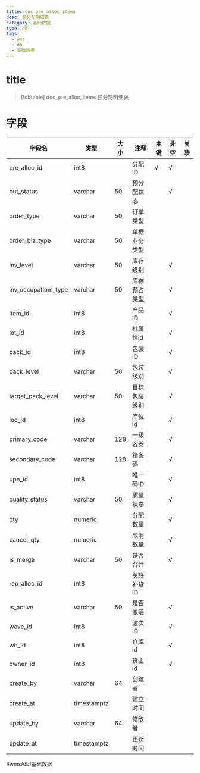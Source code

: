 ```yaml
---
title: doc_pre_alloc_items
desc: 预分配明细表
category: 基础数据
type: db
tags:
  - wms
  - db
  - 基础数据
---
```


# title
>[!dbtable] doc_pre_alloc_items
> 预分配明细表

# 字段
| 字段名 | 类型 | 大小 | 注释 | 主键 | 非空 | 关联 |
| --- | --- | --- | --- | --- | --- | --- |
| pre_alloc_id | int8 |  | 分配ID | √ | √ |  |
| out_status | varchar | 50 | 预分配状态 |  | √ |  |
| order_type | varchar | 50 | 订单类型 |  |  |  |
| order_biz_type | varchar | 50 | 单据业务类型 |  |  |  |
| inv_level | varchar | 50 | 库存级别 |  | √ |  |
| inv_occupatiom_type | varchar | 50 | 库存预占类型 |  | √ |  |
| item_id | int8 |  | 产品ID |  | √ |  |
| lot_id | int8 |  | 批属性id |  | √ |  |
| pack_id | int8 |  | 包装ID |  | √ |  |
| pack_level | varchar | 50 | 包装级别 |  | √ |  |
| target_pack_level | varchar | 50 | 目标包装级别 |  | √ |  |
| loc_id | int8 |  | 库位id |  | √ |  |
| primary_code | varchar | 128 | 一级容器 |  | √ |  |
| secondary_code | varchar | 128 | 箱条码 |  | √ |  |
| upn_id | int8 |  | 唯一码ID |  | √ |  |
| quality_status | varchar | 50 | 质量状态 |  | √ |  |
| qty | numeric |  | 分配数量 |  | √ |  |
| cancel_qty | numeric |  | 取消数量 |  | √ |  |
| is_merge | varchar | 50 | 是否合并 |  | √ |  |
| rep_alloc_id | int8 |  | 关联补货ID |  |  |  |
| is_active | varchar | 50 | 是否激活 |  | √ |  |
| wave_id | int8 |  | 波次ID |  | √ |  |
| wh_id | int8 |  | 仓库id |  | √ |  |
| owner_id | int8 |  | 货主id |  | √ |  |
| create_by | varchar | 64 | 创建者 |  |  |  |
| create_at | timestamptz |  | 建立时间 |  |  |  |
| update_by | varchar | 64 | 修改者 |  |  |  |
| update_at | timestamptz |  | 更新时间 |  |  |  |
#wms/db/基础数据
